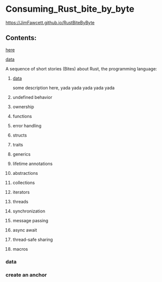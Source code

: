 
# Consuming_Rust_bite_by_byte<br />

https://JimFawcett.github.io/RustBiteByByte

## Contents:

[here](#place2)

[data](#data-1)

 A sequence of short stories (Bites) about Rust, the programming language:
  
1. [data](#data-1)

    some description here, yada yada yada
    yada yada

2. undefined behavior
3. ownership
4. functions
5. error handling
6. structs
7. traits
8. generics
9. lifetime annotations
10. abstractions
11. collections
12. iterators
13. threads
14. synchronization
15. message passing
16. async await
17. thread-safe sharing
18. macros


### data <a id="data-1"></a>









### create an anchor <a id=bite-1.-data></a>
